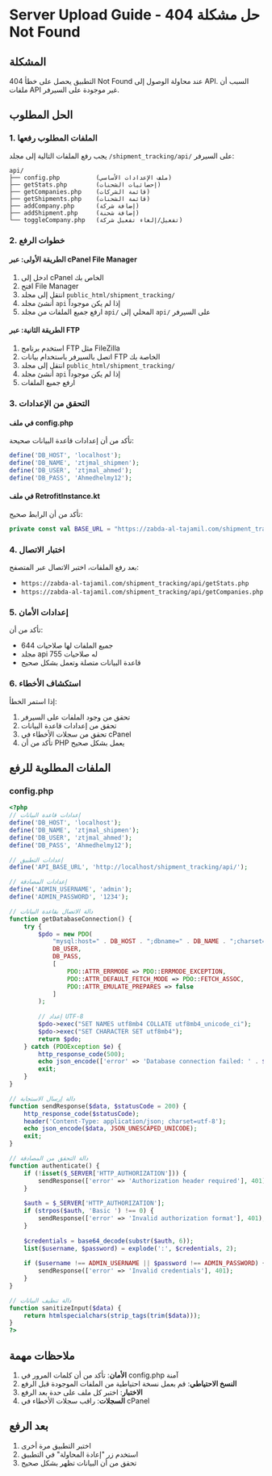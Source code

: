 # Server Upload Guide - حل مشكلة 404 Not Found

## المشكلة
التطبيق يحصل على خطأ 404 Not Found عند محاولة الوصول إلى API. السبب أن ملفات API غير موجودة على السيرفر.

## الحل المطلوب

### 1. الملفات المطلوب رفعها
يجب رفع الملفات التالية إلى مجلد `/shipment_tracking/api/` على السيرفر:

```
api/
├── config.php          (ملف الإعدادات الأساسي)
├── getStats.php        (إحصائيات الشحنات)
├── getCompanies.php    (قائمة الشركات)
├── getShipments.php    (قائمة الشحنات)
├── addCompany.php      (إضافة شركة)
├── addShipment.php     (إضافة شحنة)
└── toggleCompany.php   (تفعيل/إلغاء تفعيل شركة)
```

### 2. خطوات الرفع

#### الطريقة الأولى: عبر cPanel File Manager
1. ادخل إلى cPanel الخاص بك
2. افتح File Manager
3. انتقل إلى مجلد `public_html/shipment_tracking/`
4. أنشئ مجلد `api` إذا لم يكن موجوداً
5. ارفع جميع الملفات من مجلد `api/` المحلي إلى `api/` على السيرفر

#### الطريقة الثانية: عبر FTP
1. استخدم برنامج FTP مثل FileZilla
2. اتصل بالسيرفر باستخدام بيانات FTP الخاصة بك
3. انتقل إلى مجلد `public_html/shipment_tracking/`
4. أنشئ مجلد `api` إذا لم يكن موجوداً
5. ارفع جميع الملفات

### 3. التحقق من الإعدادات

#### في ملف config.php
تأكد من أن إعدادات قاعدة البيانات صحيحة:
```php
define('DB_HOST', 'localhost');
define('DB_NAME', 'ztjmal_shipmen');
define('DB_USER', 'ztjmal_ahmed');
define('DB_PASS', 'Ahmedhelmy12');
```

#### في ملف RetrofitInstance.kt
تأكد من أن الرابط صحيح:
```kotlin
private const val BASE_URL = "https://zabda-al-tajamil.com/shipment_tracking/api/"
```

### 4. اختبار الاتصال

بعد رفع الملفات، اختبر الاتصال عبر المتصفح:
- `https://zabda-al-tajamil.com/shipment_tracking/api/getStats.php`
- `https://zabda-al-tajamil.com/shipment_tracking/api/getCompanies.php`

### 5. إعدادات الأمان

تأكد من أن:
- جميع الملفات لها صلاحيات 644
- مجلد api له صلاحيات 755
- قاعدة البيانات متصلة وتعمل بشكل صحيح

### 6. استكشاف الأخطاء

إذا استمر الخطأ:
1. تحقق من وجود الملفات على السيرفر
2. تحقق من إعدادات قاعدة البيانات
3. تحقق من سجلات الأخطاء في cPanel
4. تأكد من أن PHP يعمل بشكل صحيح

## الملفات المطلوبة للرفع

### config.php
```php
<?php
// إعدادات قاعدة البيانات
define('DB_HOST', 'localhost');
define('DB_NAME', 'ztjmal_shipmen');
define('DB_USER', 'ztjmal_ahmed');
define('DB_PASS', 'Ahmedhelmy12');

// إعدادات التطبيق
define('API_BASE_URL', 'http://localhost/shipment_tracking/api/');

// إعدادات المصادقة
define('ADMIN_USERNAME', 'admin');
define('ADMIN_PASSWORD', '1234');

// دالة الاتصال بقاعدة البيانات
function getDatabaseConnection() {
    try {
        $pdo = new PDO(
            "mysql:host=" . DB_HOST . ";dbname=" . DB_NAME . ";charset=utf8mb4",
            DB_USER,
            DB_PASS,
            [
                PDO::ATTR_ERRMODE => PDO::ERRMODE_EXCEPTION,
                PDO::ATTR_DEFAULT_FETCH_MODE => PDO::FETCH_ASSOC,
                PDO::ATTR_EMULATE_PREPARES => false
            ]
        );
        
        // إعداد UTF-8
        $pdo->exec("SET NAMES utf8mb4 COLLATE utf8mb4_unicode_ci");
        $pdo->exec("SET CHARACTER SET utf8mb4");
        return $pdo;
    } catch (PDOException $e) {
        http_response_code(500);
        echo json_encode(['error' => 'Database connection failed: ' . $e->getMessage()]);
        exit;
    }
}

// دالة إرسال الاستجابة
function sendResponse($data, $statusCode = 200) {
    http_response_code($statusCode);
    header('Content-Type: application/json; charset=utf-8');
    echo json_encode($data, JSON_UNESCAPED_UNICODE);
    exit;
}

// دالة التحقق من المصادقة
function authenticate() {
    if (!isset($_SERVER['HTTP_AUTHORIZATION'])) {
        sendResponse(['error' => 'Authorization header required'], 401);
    }
    
    $auth = $_SERVER['HTTP_AUTHORIZATION'];
    if (strpos($auth, 'Basic ') !== 0) {
        sendResponse(['error' => 'Invalid authorization format'], 401);
    }
    
    $credentials = base64_decode(substr($auth, 6));
    list($username, $password) = explode(':', $credentials, 2);
    
    if ($username !== ADMIN_USERNAME || $password !== ADMIN_PASSWORD) {
        sendResponse(['error' => 'Invalid credentials'], 401);
    }
}

// دالة تنظيف البيانات
function sanitizeInput($data) {
    return htmlspecialchars(strip_tags(trim($data)));
}
?>
```

## ملاحظات مهمة

1. **الأمان**: تأكد من أن كلمات المرور في config.php آمنة
2. **النسخ الاحتياطي**: قم بعمل نسخة احتياطية من الملفات الموجودة قبل الرفع
3. **الاختبار**: اختبر كل ملف على حدة بعد الرفع
4. **السجلات**: راقب سجلات الأخطاء في cPanel

## بعد الرفع

1. اختبر التطبيق مرة أخرى
2. استخدم زر "إعادة المحاولة" في التطبيق
3. تحقق من أن البيانات تظهر بشكل صحيح
